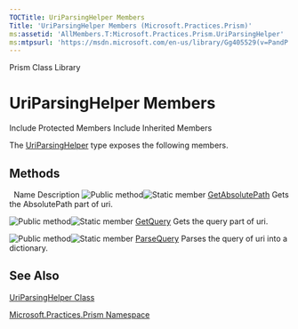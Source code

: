 ```yaml
---
TOCTitle: UriParsingHelper Members
Title: 'UriParsingHelper Members (Microsoft.Practices.Prism)'
ms:assetid: 'AllMembers.T:Microsoft.Practices.Prism.UriParsingHelper'
ms:mtpsurl: 'https://msdn.microsoft.com/en-us/library/Gg405529(v=PandP.50)'
---
```


Prism Class Library

UriParsingHelper Members
========================

Include Protected Members
Include Inherited Members

The [UriParsingHelper](https://msdn.microsoft.com/t:microsoft.practices.prism.uriparsinghelper) type exposes the following members.

Methods
-------

<span id="methodTableToggle"></span>
 
Name
Description
![](https://msdn.microsoft.com/en-us/Gg405529.pubmethod(en-us,PandP.50).gif "Public method")![](https://msdn.microsoft.com/en-us/Gg405529.static(en-us,PandP.50).gif "Static member")
[GetAbsolutePath](https://msdn.microsoft.com/m:microsoft.practices.prism.uriparsinghelper.getabsolutepath(system.uri))
Gets the AbsolutePath part of uri.

![](https://msdn.microsoft.com/en-us/Gg405529.pubmethod(en-us,PandP.50).gif "Public method")![](https://msdn.microsoft.com/en-us/Gg405529.static(en-us,PandP.50).gif "Static member")
[GetQuery](https://msdn.microsoft.com/m:microsoft.practices.prism.uriparsinghelper.getquery(system.uri))
Gets the query part of uri.

![](https://msdn.microsoft.com/en-us/Gg405529.pubmethod(en-us,PandP.50).gif "Public method")![](https://msdn.microsoft.com/en-us/Gg405529.static(en-us,PandP.50).gif "Static member")
[ParseQuery](https://msdn.microsoft.com/m:microsoft.practices.prism.uriparsinghelper.parsequery(system.uri))
Parses the query of uri into a dictionary.

See Also
--------

<span id="seeAlsoToggle"></span>
[UriParsingHelper Class](https://msdn.microsoft.com/t:microsoft.practices.prism.uriparsinghelper)

[Microsoft.Practices.Prism Namespace](https://msdn.microsoft.com/n:microsoft.practices.prism)
